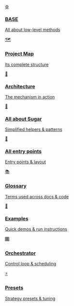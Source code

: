 <!-- === HOME: 3×3 GRID WITH CENTERED ICONS === -->

<div class="home-grid">

  <!-- Row 1: Core / Infra (indigo) -->
  <a class="card centered infra" href="MT4Account/BASE/">
    <span class="card-icon">⚙️</span>
    <h3>BASE</h3>
    <p>All about low-level methods</p>
  </a>

  <a class="card centered infra" href="PROJECT_MAP/">
    <span class="card-icon">🗺️</span>
    <h3>Project Map</h3>
    <p>Its complete structure</p>
  </a>

  <a class="card centered infra" href="ARCHITECTURE/">
    <span class="card-icon">🧠</span>
    <h3>Architecture</h3>
    <p>The mechanism in action</p>
  </a>

  <!-- Row 2: Practical / Readable (teal/green) -->
  <a class="card centered practical" href="MT4Sugar/Overview/">
    <span class="card-icon">🍬</span>
    <h3>All about Sugar</h3>
    <p>Simplified helpers & patterns</p>
  </a>

  <a class="card centered practical" href="Main/Overview/">
    <span class="card-icon">🧩</span>
    <h3>All entry points</h3>
    <p>Entry points & layout</p>
  </a>

  <a class="card centered practical" href="GLOSSARY/">
    <span class="card-icon">📚</span>
    <h3>Glossary</h3>
    <p>Terms used across docs & code</p>
  </a>

  <!-- Row 3: Strategy / Action (amber/orange) -->
  <a class="card centered strategy" href="Examples/All_about_examples/">
    <span class="card-icon">🧪</span>
    <h3>Examples</h3>
    <p>Quick demos & run instructions</p>
  </a>

  <a class="card centered strategy" href="Strategy/All_about_orchestrator/">
    <span class="card-icon">🎛️</span>
    <h3>Orchestrator</h3>
    <p>Control loop & scheduling</p>
  </a>

  <a class="card centered strategy" href="Strategy/All_about_presets/">
    <span class="card-icon">⚡</span>
    <h3>Presets</h3>
    <p>Strategy presets & tuning</p>
  </a>

</div>
